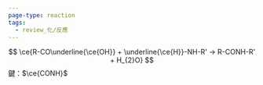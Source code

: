 ```yaml
---
page-type: reaction
tags:
  - review_化/反應
---
```

$$
\ce{R-CO\underline{\ce{OH}} + \underline{\ce{H}}-NH-R' -> R-CONH-R' + H_{2}O}
$$
鍵：$\ce{CONH}$
